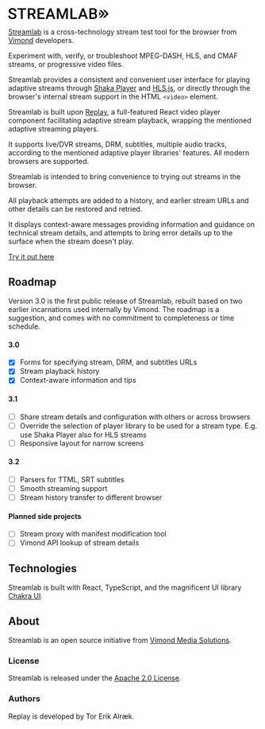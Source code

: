 <img src="/src/graphics/streamlab-logo.svg" alt="Streamlab" width="40%"/>

[Streamlab](https://vimond.github.io/streamlab-2/) is a cross-technology stream test tool for the browser from [Vimond](https://vimond.com) developers.

Experiment with, verify, or troubleshoot MPEG-DASH, HLS, and CMAF streams, or progressive video files. 

Streamlab provides a consistent and convenient user interface for playing adaptive streams through [Shaka Player](https://github.com/google/shaka-player) and [HLS.js](https://github.com/video-dev/hls.js), or directly through the browser's internal stream support in the HTML `<video>` element.

Streamlab is built upon [Replay](https://github.com/vimond/replay), a full-featured React video player component facilitating adaptive stream playback, wrapping the mentioned adaptive streaming players.

It supports live/DVR streams, DRM, subtitles, multiple audio tracks, according to the mentioned adaptive player libraries' features. All modern browsers are supported.

Streamlab is intended to bring convenience to trying out streams in the browser. 

All playback attempts are added to a history, and earlier stream URLs and other details can be restored and retried. 

It displays context-aware messages providing information and guidance on technical stream details, and attempts to bring error details up to the surface when the stream doesn't play.

[Try it out here](https://vimond.github.io/streamlab-2/)

## Roadmap

Version 3.0 is the first public release of Streamlab, rebuilt based on two earlier incarnations used internally by Vimond. The roadmap is a suggestion, and comes with no commitment to completeness or time schedule.

#### 3.0

* [x] Forms for specifying stream, DRM, and subtitles URLs
* [x] Stream playback history
* [x] Context-aware information and tips

#### 3.1

* [ ] Share stream details and configuration with others or across browsers
* [ ] Override the selection of player library to be used for a stream type. E.g. use Shaka Player also for HLS streams
* [ ] Responsive layout for narrow screens

#### 3.2

* [ ] Parsers for TTML, SRT subtitles
* [ ] Smooth streaming support
* [ ] Stream history transfer to different browser

#### Planned side projects

* [ ] Stream proxy with manifest modification tool
* [ ] Vimond API lookup of stream details

## Technologies

Streamlab is built with React, TypeScript, and the magnificent UI library [Chakra UI](https://chakra-ui.com/).

## About

Streamlab is an open source initiative from [Vimond Media Solutions](https://vimond.com).

### License

Streamlab is released under the [Apache 2.0 License](https://github.com/vimond/streamlab-2/blob/master/LICENSE).

### Authors

Replay is developed by Tor Erik Alræk.
